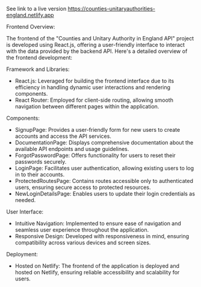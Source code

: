 See link to a live version https://counties-unitaryauthorities-england.netlify.app


 Frontend Overview:

The frontend of the "Counties and Unitary Authority in England API" project is developed using React.js, offering a user-friendly interface to interact with the data provided by the backend API. Here's a detailed overview of the frontend development:

 Framework and Libraries:
- React.js: Leveraged for building the frontend interface due to its efficiency in handling dynamic user interactions and rendering components.
- React Router: Employed for client-side routing, allowing smooth navigation between different pages within the application.

 Components:
- SignupPage: Provides a user-friendly form for new users to create accounts and access the API services.
- DocumentationPage: Displays comprehensive documentation about the available API endpoints and usage guidelines.
- ForgotPasswordPage: Offers functionality for users to reset their passwords securely.
- LoginPage: Facilitates user authentication, allowing existing users to log in to their accounts.
- ProtectedRoutesPage: Contains routes accessible only to authenticated users, ensuring secure access to protected resources.
- NewLoginDetailsPage: Enables users to update their login credentials as needed.

 User Interface:
- Intuitive Navigation: Implemented to ensure ease of navigation and seamless user experience throughout the application.
- Responsive Design: Developed with responsiveness in mind, ensuring compatibility across various devices and screen sizes.

 Deployment:
- Hosted on Netlify: The frontend of the application is deployed and hosted on Netlify, ensuring reliable accessibility and scalability for users.







